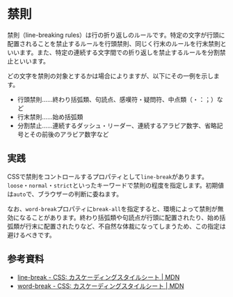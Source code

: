# 禁則

禁則（line-breaking rules）は行の折り返しのルールです。特定の文字が行頭に配置されることを禁止するルールを行頭禁則、同じく行末のルールを行末禁則といいます。また、特定の連続する文字間での折り返しを禁止するルールを分割禁止といいます。

どの文字を禁則の対象とするかは場合によりますが、以下にその一例を示します。

- 行頭禁則……終わり括弧類、句読点、感嘆符・疑問符、中点類（・：；）など
- 行末禁則……始め括弧類
- 分割禁止……連続するダッシュ・リーダー、連続するアラビア数字、省略記号とその前後のアラビア数字など

## 実践

CSSで禁則をコントロールするプロパティとして`line-break`があります。`loose`・`normal`・`strict`といったキーワードで禁則の程度を指定します。初期値は`auto`で、ブラウザーの判断に委ねます。

なお、`word-break`プロパティに`break-all`を指定すると、環境によって禁則が無効になることがあります。終わり括弧類や句読点が行頭に配置されたり、始め括弧類が行末に配置されたりなど、不自然な体裁になってしまうため、この指定は避けるべきです。

## 参考資料

- [line-break - CSS: カスケーディングスタイルシート | MDN](https://developer.mozilla.org/ja/docs/Web/CSS/line-break)
- [word-break - CSS: カスケーディングスタイルシート | MDN](https://developer.mozilla.org/ja/docs/Web/CSS/word-break)
